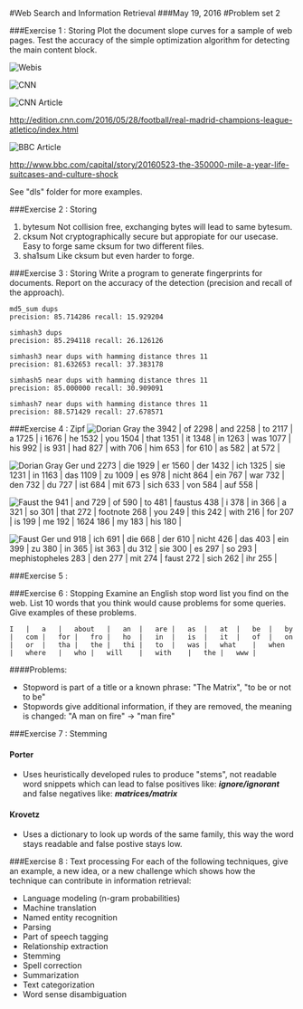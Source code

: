 #Web Search and Information Retrieval
###May 19, 2016
#Problem set 2

###Exercise 1 : Storing
Plot the document slope curves for a sample of web pages.
Test the accuracy of the simple optimization algorithm for detecting the main
content block.

![Webis](dls/http:www.uni-weimar.deenmediachairswebishome.png)

![CNN](dls/http:edition.cnn.com.png)

![CNN Article](dls/http:edition.cnn.com20160528footballreal-madrid-champions-league-atleticoindex.html.png)

http://edition.cnn.com/2016/05/28/football/real-madrid-champions-league-atletico/index.html

![BBC Article](dls/http:www.bbc.comcapitalstory20160523-the-350000-mile-a-year-life-suitcases-and-culture-shock.png)

http://www.bbc.com/capital/story/20160523-the-350000-mile-a-year-life-suitcases-and-culture-shock

See "dls" folder for more examples.

###Exercise 2 : Storing
1. bytesum
    Not collision free, exchanging bytes will lead to same bytesum.
2. cksum
    Not cryptographically secure but appropiate for our usecase. Easy to forge same cksum for two different files.
3. sha1sum
    Like cksum but even harder to forge.
    
###Exercise 3 : Storing
Write a program to generate fingerprints for documents.
Report on the accuracy of the detection (precision and recall of the approach).

	md5_sum dups
	precision: 85.714286 recall: 15.929204

	simhash3 dups
	precision: 85.294118 recall: 26.126126

	simhash3 near dups with hamming distance thres 11
	precision: 81.632653 recall: 37.383178

	simhash5 near dups with hamming distance thres 11
	precision: 85.000000 recall: 30.909091

	simhash7 near dups with hamming distance thres 11
	precision: 88.571429 recall: 27.678571


###Exercise 4 : Zipf
![Dorian Gray](text/dorian_gray.txt.png)
    the 3942  |    of  2298  |    and 2258  |    to  2117  |    a   1725  |    i   1676  |    he  1532  |    you 1504  |    that    1351  |    it  1348  |    in  1263  |    was 1077  |    his 992  |    is  931  |    had 827  |    with    706  |    him 653  |    for 610  |    as  582  |    at  572  |

![Dorian Gray Ger](text/dorian_gray_ger.txt.png)
    und 2273    |    die 1929    |    er  1560    |    der 1432    |    ich 1325    |    sie 1231    |    in  1163    |    das 1109    |    zu  1009    |    es  978 |    nicht   864  |    ein 767   |    war 732    |    den 732 |    du  727  |    ist 684   |    mit 673    |    sich    633 |    von 584  |    auf 558   |

![Faust](text/faust.txt.png)
    the 941 |    and 729  |    of  590   |    to  481    |    faustus 438 |    i   378  |    in  366   |    a   321    |    so  301 |    that    272  |    footnote    268   |    you 249    |    this    242 |    with    216  |    for 207   |    is  199    |    me  192 |    1624    186  |    my  183   |    his 180    |

![Faust Ger](text/faust_ger.txt.png)
    und 918 |    ich 691  |    die 668   |    der 610    |    nicht   426 |    das 403  |    ein 399   |    zu  380    |    in  365 |    ist 363  |    du  312   |    sie 300    |    es  297 |    so  293  |    mephistopheles  283   |    den 277    |    mit 274 |    faust   272  |    sich    262   |    ihr 255    |

###Exercise 5 : 

###Exercise 6 : Stopping
Examine an English stop word list you find on the web. List 10 words that you think would cause problems
for some queries. Give examples of these problems.

	I	|	a	|	about	|	an	|	are	|	as	|	at	|	be	|	by	|	com	|	for	|	fro	|	ho	|	in	|	is	|	it	|	of	|	on	|	or	|	tha	|	the	|	thi	|	to	|	was	|	what	|	when	|	where	|	who	|	will	|	with	|	the	|	www	|

####Problems:
 - Stopword is part of a title or a known phrase: "The Matrix", "to be or not to be"
 - Stopwords give additional information, if they are removed, the meaning is changed: "A man on fire" -> "man fire"

###Exercise 7 : Stemming
#### Porter
 - Uses heuristically developed rules to produce "stems", not readable word snippets which can lead to false positives like:
 	***ignore/ignorant*** 
 and false negatives like:
 	***matrices/matrix***
#### Krovetz
 - Uses a dictionary to look up words of the same family, this way the word stays readable and false postive stays low.

###Exercise 8 : Text processing
For each of the following techniques, give an example, a new idea, or a new challenge which shows how
the technique can contribute in information retrieval:

 - Language modeling (n-gram probabilities)
 - Machine translation
 - Named entity recognition
 - Parsing
 - Part of speech tagging
 - Relationship extraction
 - Stemming
 - Spell correction
 - Summarization
 - Text categorization
 - Word sense disambiguation